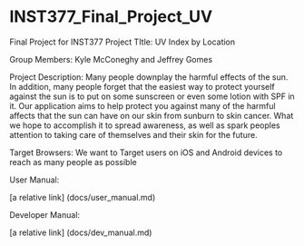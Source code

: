 # INST377_Final_Project_UV
Final Project for INST377
Project TItle: UV Index by Location

Group Members: Kyle McConeghy and Jeffrey Gomes

Project Description: 
Many people downplay the harmful effects of the sun. In addition, many people forget that the easiest way to protect yourself against the sun is to put on some sunscreen or even some lotion with SPF in it. Our application aims to help protect you against many of the harmful affects that the sun can have on our skin from sunburn to skin cancer. What we hope to accomplish it to spread awareness, as well as spark peoples attention to taking care of themselves and their skin for the future.

Target Browsers: 
We want to Target users on iOS and Android devices to reach as many people as possible

User Manual:

[a relative link] (docs/user_manual.md)

Developer Manual:

[a relative link] (docs/dev_manual.md)
